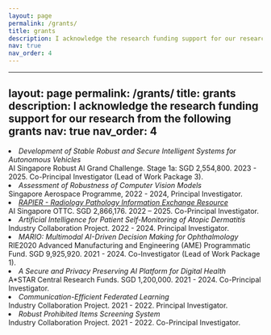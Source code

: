 ```yaml
---
layout: page
permalink: /grants/
title: grants
description: I acknowledge the research funding support for our research from the following grants
nav: true
nav_order: 4
---
```


---
layout: page
permalink: /grants/
title: grants
description: I acknowledge the research funding support for our research from the following grants
nav: true
nav_order: 4
---

<li>
<i>Development of Stable Robust and Secure Intelligent Systems for Autonomous Vehicles</i><br>
AI Singapore Robust AI Grand Challenge. Stage 1a: SGD 2,554,800. 2023 - 2025. Co-Principal Investigator (Lead of Work Package 3).</li>

<li>
<i>Assessment of Robustness of Computer Vision Models</i><br>
Singapore Aerospace Programme, 2022 - 2024, Principal Investigator.</li>

<li>
<i><a href="https://aisingapore.org/ottc-call-awardees/rapier-radiology-pathology-information-exchange-resource/">RAPIER - Radiology Pathology Information Exchange Resource</a></i><br>
AI Singapore OTTC. SGD 2,866,176. 2022 – 2025. Co-Principal Investigator.</li>

<li>
<i>Artificial Intelligence for Patient Self-Monitoring of Atopic Dermatitis</i><br>
Industry Collaboration Project. 2022 - 2024. Principal Investigator.</li>

<li>
<i>MARIO: Multimodal AI-Driven Decision Making for Ophthalmology</i><br>
RIE2020 Advanced Manufacturing and Engineering (AME) Programmatic Fund. SGD 9,925,920. 2021 - 2024. Co-Investigator (Lead of Work Package 1).</li>

<li>
<i>A Secure and Privacy Preserving AI Platform for Digital Health</i><br>
A*STAR Central Research Funds. SGD 1,200,000. 2021 - 2024. Co-Principal Investigator.</li>

<li>
<i>Communication-Efficient Federated Learning</i><br>
Industry Collaboration Project. 2021 - 2022. Principal Investigator.</li>

<li>
<i>Robust Prohibited Items Screening System</i><br>
Industry Collaboration Project. 2021 - 2022. Co-Principal Investigator.</li>

